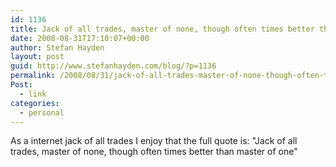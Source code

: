 ```yaml
---
id: 1136
title: Jack of all trades, master of none, though often times better than master of one
date: 2008-08-31T17:10:07+00:00
author: Stefan Hayden
layout: post
guid: http://www.stefanhayden.com/blog/?p=1136
permalink: /2008/08/31/jack-of-all-trades-master-of-none-though-often-times-better-than-master-of-one/
Post:
  - link
categories:
  - personal
---
```

As a internet jack of all trades I enjoy that the full quote is: "Jack of all trades, master of none, though often times better than master of one"